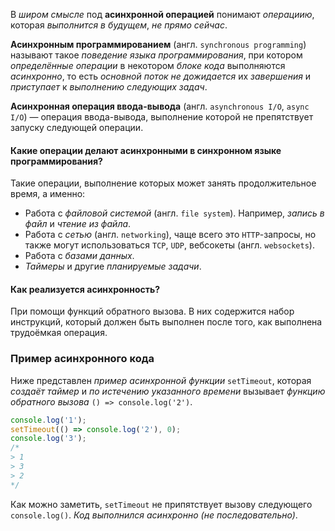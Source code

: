 
В *широм смысле* под **асинхронной операцией** понимают *операциию*, которая *выполнится в будущем*, *не прямо сейчас*. 

**Асинхронным программированием** (англ. `synchronous programming`) называют такое *поведение языка программирования*, при котором *определённые операции* в некотором *блоке кода* выполняются *асинхронно*, то есть *основной поток не дожидается* их *завершения* и *приступает* к *выполнению следующих задач*.

**Асинхронная операция ввода-вывода** (англ. `asynchronous I/O`, `async I/O`) — операция ввода-вывода, выполнение которой не препятствует запуску следующей операции.

#### Какие операции делают асинхронными в синхронном языке программирования?
Такие операции, выполнение которых может занять продолжительное время, а именно:
* Работа с *файловой системой* (англ. `file system`). Например, *запись в файл* и *чтение из файла*.
* Работа с *сетью* (англ. `networking`), чаще всего это `HTTP`-запросы, но также могут использоваться `TCP`, `UDP`, вебсокеты (англ. `websockets`).
* Работа с *базами данных*.
* *Таймеры* и другие *планируемые задачи*.

#### Как реализуется асинхронность?

При помощи функций обратного вызова. В них содержится набор инструкций, который должен быть выполнен после того, как выполнена трудоёмкая операция. 

<!-- позволяющая во время своего выполнения продолжить выполнение других задач. Выполнение такой операции не препятствует запуску следующей операции. -->


### Пример асинхронного кода

Ниже представлен *пример асинхронной функции* `setTimeout`, которая *создаёт таймер* и *по истечению указанного времени* вызывает *функцию обратного вызова* `() => console.log('2')`.

```js
console.log('1');
setTimeout(() => console.log('2'), 0);
console.log('3');
/*
> 1
> 3
> 2
*/
```

Как можно заметить, `setTimeout` не припятствует вызову следующего `console.log()`. *Код выполнился асинхронно (не последовательно)*.

<!-- В следующем примере результат будет `1, 3, 2` несмотря на порядок в коде. Выполнение `setTimeout()` происходит асинхронно и не препятствует запуску следующего `console.log()`.  -->


<!-- NodeJS предоставляет большинство операций ввода-вывода в синхронном (оканчиваются на `Sync`) и асинхронном вариантах. -->

